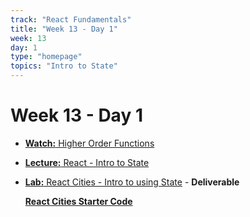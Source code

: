 ```yaml
---
track: "React Fundamentals"
title: "Week 13 - Day 1"
week: 13
day: 1
type: "homepage"
topics: "Intro to State"
---
```


# Week 13 - Day 1


- [**Watch:** Higher Order Functions](https://youtu.be/BMUiFMZr7vk)

- [**Lecture:** React - Intro to State](/react-fundamentals/week-13/day-1/lecture-materials/intro-to-state)

- [**Lab:** React Cities - Intro to using State](/react-fundamentals/week-13/day-1/labs/react-cities) - **Deliverable**

  **<a href="/downloads/react_fundamentals/intro-to-state-labs/react-cities-starter.zip" download>React Cities Starter Code</a>**
